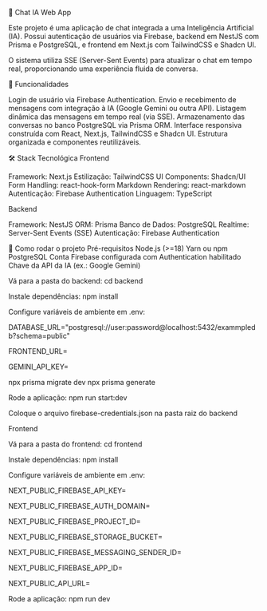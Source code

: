 📡 Chat IA Web App

Este projeto é uma aplicação de chat integrada a uma Inteligência Artificial (IA). Possui autenticação de usuários via Firebase, backend em NestJS com Prisma e PostgreSQL, e frontend em Next.js com TailwindCSS e Shadcn UI.

O sistema utiliza SSE (Server-Sent Events) para atualizar o chat em tempo real, proporcionando uma experiência fluida de conversa.

🎯 Funcionalidades

Login de usuário via Firebase Authentication.
Envio e recebimento de mensagens com integração à IA (Google Gemini ou outra API).
Listagem dinâmica das mensagens em tempo real (via SSE).
Armazenamento das conversas no banco PostgreSQL via Prisma ORM.
Interface responsiva construída com React, Next.js, TailwindCSS e Shadcn UI.
Estrutura organizada e componentes reutilizáveis.

🛠 Stack Tecnológica
Frontend

Framework: Next.js
Estilização: TailwindCSS
UI Components: Shadcn/UI
Form Handling: react-hook-form
Markdown Rendering: react-markdown
Autenticação: Firebase Authentication
Linguagem: TypeScript

Backend

Framework: NestJS
ORM: Prisma
Banco de Dados: PostgreSQL
Realtime: Server-Sent Events (SSE)
Autenticação: Firebase Authentication

🚀 Como rodar o projeto
Pré-requisitos
Node.js (>=18)
Yarn ou npm
PostgreSQL
Conta Firebase configurada com Authentication habilitado
Chave da API da IA (ex.: Google Gemini)

Vá para a pasta do backend:
cd backend

Instale dependências:
npm install

Configure variáveis de ambiente em .env:

DATABASE_URL="postgresql://user:password@localhost:5432/exammpledb?schema=public"

FRONTEND_URL=

GEMINI_API_KEY=

npx prisma migrate dev
npx prisma generate

Rode a aplicação:
npm run start:dev

Coloque o arquivo firebase-credentials.json na pasta raiz do backend

Frontend

Vá para a pasta do frontend:
cd frontend

Instale dependências:
npm install

Configure variáveis de ambiente em .env:

NEXT_PUBLIC_FIREBASE_API_KEY=

NEXT_PUBLIC_FIREBASE_AUTH_DOMAIN=

NEXT_PUBLIC_FIREBASE_PROJECT_ID=

NEXT_PUBLIC_FIREBASE_STORAGE_BUCKET=

NEXT_PUBLIC_FIREBASE_MESSAGING_SENDER_ID=

NEXT_PUBLIC_FIREBASE_APP_ID=

NEXT_PUBLIC_API_URL=

Rode a aplicação:
npm run dev
